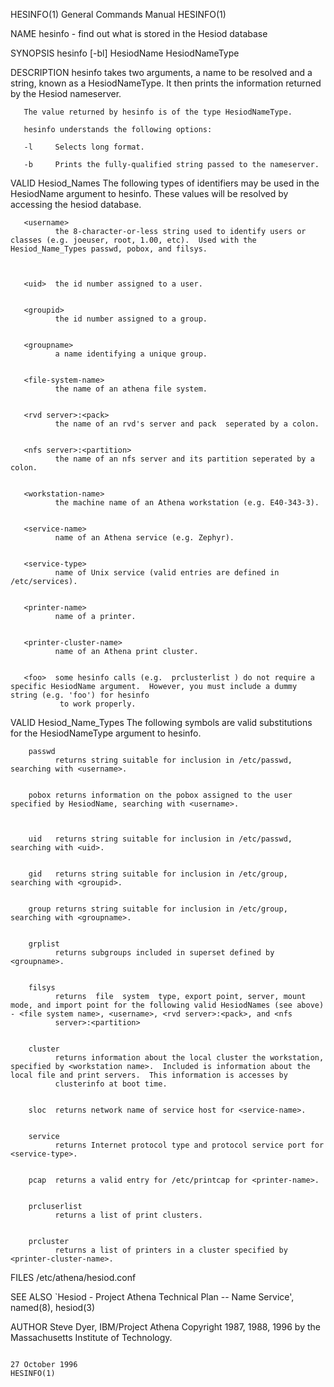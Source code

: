 HESINFO(1)                                                                                 General Commands Manual                                                                                 HESINFO(1)



NAME
       hesinfo - find out what is stored in the Hesiod database

SYNOPSIS
       hesinfo [-bl] HesiodName HesiodNameType

DESCRIPTION
       hesinfo takes two arguments, a name to be resolved and a string, known as a HesiodNameType.  It then prints the information returned by the Hesiod nameserver.

       The value returned by hesinfo is of the type HesiodNameType.

       hesinfo understands the following options:

       -l     Selects long format.

       -b     Prints the fully-qualified string passed to the nameserver.


   VALID Hesiod_Names
       The following types of identifiers may be used in the HesiodName argument to hesinfo.  These values will be resolved by accessing the hesiod database.


       <username>
              the 8-character-or-less string used to identify users or classes (e.g. joeuser, root, 1.00, etc).  Used with the Hesiod_Name_Types passwd, pobox, and filsys.



       <uid>  the id number assigned to a user.


       <groupid>
              the id number assigned to a group.


       <groupname>
              a name identifying a unique group.


       <file-system-name>
              the name of an athena file system.


       <rvd server>:<pack>
              the name of an rvd's server and pack  seperated by a colon.


       <nfs server>:<partition>
              the name of an nfs server and its partition seperated by a colon.


       <workstation-name>
              the machine name of an Athena workstation (e.g. E40-343-3).


       <service-name>
              name of an Athena service (e.g. Zephyr).


       <service-type>
              name of Unix service (valid entries are defined in /etc/services).


       <printer-name>
              name of a printer.


       <printer-cluster-name>
              name of an Athena print cluster.


       <foo>  some hesinfo calls (e.g.  prclusterlist ) do not require a specific HesiodName argument.  However, you must include a dummy string (e.g. 'foo') for hesinfo
               to work properly.





   VALID Hesiod_Name_Types
       The following symbols are valid substitutions for the HesiodNameType argument to hesinfo.


        passwd
              returns string suitable for inclusion in /etc/passwd, searching with <username>.


        pobox returns information on the pobox assigned to the user specified by HesiodName, searching with <username>.



        uid   returns string suitable for inclusion in /etc/passwd, searching with <uid>.


        gid   returns string suitable for inclusion in /etc/group, searching with <groupid>.


        group returns string suitable for inclusion in /etc/group, searching with <groupname>.


        grplist
              returns subgroups included in superset defined by <groupname>.


        filsys
              returns  file  system  type, export point, server, mount mode, and import point for the following valid HesiodNames (see above) - <file system name>, <username>, <rvd server>:<pack>, and <nfs
              server>:<partition>


        cluster
              returns information about the local cluster the workstation, specified by <workstation name>.  Included is information about the local file and print servers.  This information is accesses by
              clusterinfo at boot time.


        sloc  returns network name of service host for <service-name>.


        service
              returns Internet protocol type and protocol service port for <service-type>.


        pcap  returns a valid entry for /etc/printcap for <printer-name>.


        prcluserlist
              returns a list of print clusters.


        prcluster
              returns a list of printers in a cluster specified by <printer-cluster-name>.


FILES
       /etc/athena/hesiod.conf

SEE ALSO
       `Hesiod - Project Athena Technical Plan -- Name Service', named(8), hesiod(3)

AUTHOR
       Steve Dyer, IBM/Project Athena
       Copyright 1987, 1988, 1996 by the Massachusetts Institute of Technology.



                                                                                               27 October 1996                                                                                     HESINFO(1)
